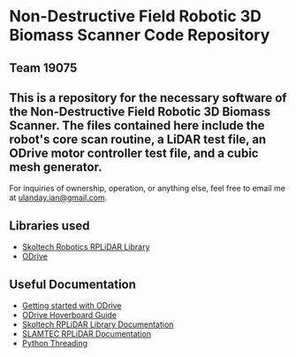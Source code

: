# Non-Destructive Field Robotic 3D Biomass Scanner Code Repository
## Team 19075

This is a repository for the necessary software of the Non-Destructive Field Robotic 3D Biomass Scanner. The files contained here include the robot's core scan routine, a LiDAR test file, an ODrive motor controller test file, and a cubic mesh generator. 
---
For inquiries of ownership, operation, or anything else, feel free to email me at ulanday.ian@gmail.com. 

## Libraries used
* [Skoltech Robotics RPLiDAR Library](https://github.com/SkoltechRobotics/rplidar)
* [ODrive](https://github.com/madcowswe/ODrive)

## Useful Documentation
* [Getting started with ODrive](https://docs.odriverobotics.com/)
* [ODrive Hoverboard Guide](https://docs.odriverobotics.com/hoverboard)
* [Skoltech RPLiDAR Library Documentation](https://rplidar.readthedocs.io/en/latest/)
* [SLAMTEC RPLiDAR Documentation](https://www.generationrobots.com/media/LD206_SLAMTEC_rplidar_datasheet_A2M6_v0.1_en)
* [Python Threading](https://www.tutorialspoint.com/python/python_multithreading.htm)
